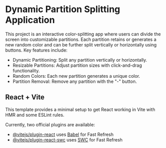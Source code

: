 # Dynamic Partition Splitting Application

This project is an interactive color-splitting app where users can divide the screen into customizable partitions. Each partition retains or generates a new random color and can be further split vertically or horizontally using buttons. Key features include:

- Dynamic Partitioning: Split any partition vertically or horizontally.
- Resizable Partitions: Adjust partition sizes with click-and-drag functionality.
- Random Colors: Each new partition generates a unique color.
- Partition Removal: Remove any partition with the "-" button.

## React + Vite

This template provides a minimal setup to get React working in Vite with HMR and some ESLint rules.

Currently, two official plugins are available:

- [@vitejs/plugin-react](https://github.com/vitejs/vite-plugin-react/blob/main/packages/plugin-react/README.md) uses [Babel](https://babeljs.io/) for Fast Refresh
- [@vitejs/plugin-react-swc](https://github.com/vitejs/vite-plugin-react-swc) uses [SWC](https://swc.rs/) for Fast Refresh
